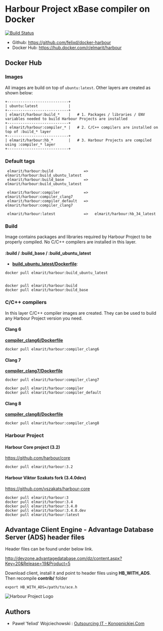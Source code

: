 # Harbour Project xBase compiler on Docker

[![Build Status](https://travis-ci.org/felixd/docker-harbour.svg?branch=master)](https://travis-ci.org/felixd/docker-harbour)

* Github: https://github.com/felixd/docker-harbour
* Docker Hub: https://hub.docker.com/r/elmarit/harbour

## Docker Hub

### Images

All images are build on top of `ubuntu:latest`. Other layers are created as shown below:

```
+----------------------------+
| ubuntu:latest              |
+----------------------------+
| elmarit/harbour:build_*    |   # 1. Packages / libraries / ENV variables needed to build Harbour Projects are installed
+----------------------------+
| elmarit/harbour:compiler_* |   # 2. C/C++ compilers are installed on top of :build_* layer
+----------------------------+
| elmarit/harbour:hb_*       |   # 3. Harbour Projects are compiled using :compiler_* layer
+----------------------------+
```

### Default tags

```
 elmarit/harbour:build              =>   elmarit/harbour:build_ubuntu_latest
 elmarit/harbour:build_base         =>   elmarit/harbour:build_ubuntu_latest

 elmarit/harbour:compiler           =>   elmarit/harbour:compiler_clang7
 elmarit/harbour:compiler_default   =>   elmarit/harbour:compiler_clang7

 elmarit/harbour:latest             =>   elmarit/harbour:hb_34_latest
```

### Build

Image contains packages and libraries required by Harbour Project to be properly compiled. No C/C++ compilers are installed in this layer.

#### :build / :build_base / :build_ubuntu_latest

* **[build_ubuntu_latest/Dockerfile](build_ubuntu_latest/Dockerfile)**: 

```
docker pull elmarit/harbour:build_ubuntu_latest


docker pull elmarit/harbour:build
docker pull elmarit/harbour:build_base
```

### C/C++ compilers

In this layer C/C++ compiler images are created. They can be used to build any Harbour Project version you need.

#### Clang 6

**[compiler_clang6/Dockerfile](compiler_clang6/Dockerfile)**

```
docker pull elmarit/harbour:compiler_clang6
```

#### Clang 7

**[compiler_clang7/Dockerfile](compiler_clang7/Dockerfile)**

```
docker pull elmarit/harbour:compiler_clang7

docker pull elmarit/harbour:compiler
docker pull elmarit/harbour:compiler_default
```

#### Clang 8

**[compiler_clang8/Dockerfile](compiler_clang8/Dockerfile)**

```
docker pull elmarit/harbour:compiler_clang8
```

### Harbour Project

#### Harbour Core project (3.2)

https://github.com/harbour/core

```
docker pull elmarit/harbour:3.2
```

#### Harbour Viktor Szakats fork (3.4.0dev)

https://github.com/vszakats/harbour-core

```
docker pull elmarit/harbour:3
docker pull elmarit/harbour:3.4
docker pull elmarit/harbour:3.4.0
docker pull elmarit/harbour:3.4.0.dev
docker pull elmarit/harbour:latest
```

## Advantage Client Engine - Advantage Database Server (ADS) header files

Header files can be found under below link. 

http://devzone.advantagedatabase.com/dz/content.aspx?Key=20&Release=19&Product=5

Download client, install it and point to header files using **HB_WITH_ADS**. Then recompile **contrib/** folder

```
export HB_WITH_ADS=/path/to/ace.h
```

![Harbour Project Logo](https://harbour.github.io/images/harbour.svg "Harbour Project Logo")

## Authors

* Paweł 'felixd' Wojciechowski : [Outsourcing IT - Konopnickiej.Com](https://konopnickiej.com)
